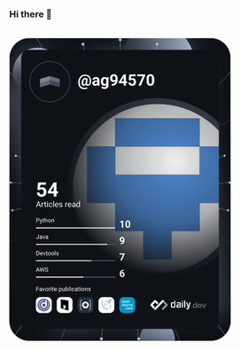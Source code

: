 ### Hi there 👋
</br>
<img src="https://github.com/ag94570/ag94570/blob/master/devcard.svg" width="400" alt="Anmol Garg's Dev Card"/>


<!--
**ag94570/ag94570** is a ✨ _special_ ✨ repository because its `README.md` (this file) appears on your GitHub profile.

Here are some ideas to get you started:

- 🔭 I’m currently working on ...
- 🌱 I’m currently learning ...
- 👯 I’m looking to collaborate on ...
- 🤔 I’m looking for help with ...
- 💬 Ask me about ...
- 📫 How to reach me: ...
- 😄 Pronouns: ...
- ⚡ Fun fact: ...
-->
